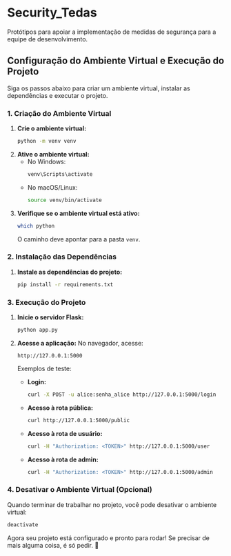 # Security_Tedas

Protótipos para apoiar a implementação de medidas de segurança para a equipe de desenvolvimento.

## Configuração do Ambiente Virtual e Execução do Projeto

Siga os passos abaixo para criar um ambiente virtual, instalar as dependências e executar o projeto.

### 1. Criação do Ambiente Virtual
1. **Crie o ambiente virtual:**
   ```bash
   python -m venv venv
   ```
2. **Ative o ambiente virtual:**
   - No Windows:
     ```bash
     venv\Scripts\activate
     ```
   - No macOS/Linux:
     ```bash
     source venv/bin/activate
     ```
3. **Verifique se o ambiente virtual está ativo:**
   ```bash
   which python
   ```
   O caminho deve apontar para a pasta `venv`.

### 2. Instalação das Dependências
1. **Instale as dependências do projeto:**
   ```bash
   pip install -r requirements.txt
   ```

### 3. Execução do Projeto
1. **Inicie o servidor Flask:**
   ```bash
   python app.py
   ```
2. **Acesse a aplicação:**
   No navegador, acesse:
   ```
   http://127.0.0.1:5000
   ```

   Exemplos de teste:
   - **Login:**
     ```bash
     curl -X POST -u alice:senha_alice http://127.0.0.1:5000/login
     ```
   - **Acesso à rota pública:**
     ```bash
     curl http://127.0.0.1:5000/public
     ```
   - **Acesso à rota de usuário:**
     ```bash
     curl -H "Authorization: <TOKEN>" http://127.0.0.1:5000/user
     ```
   - **Acesso à rota de admin:**
     ```bash
     curl -H "Authorization: <TOKEN>" http://127.0.0.1:5000/admin
     ```

### 4. Desativar o Ambiente Virtual (Opcional)
Quando terminar de trabalhar no projeto, você pode desativar o ambiente virtual:
```bash
deactivate
```

Agora seu projeto está configurado e pronto para rodar! Se precisar de mais alguma coisa, é só pedir. 🚀

